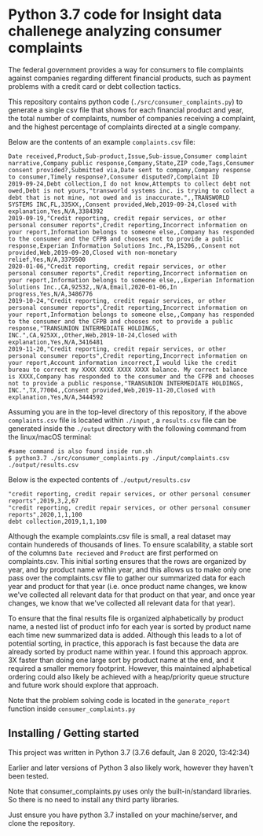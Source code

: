 

# Python 3.7 code for Insight data challenege analyzing consumer complaints

The federal government provides a way for consumers to file complaints against companies regarding different financial products, such as payment problems with a credit card or debt collection tactics. 

This repository contains python code (`./src/consumer_complaints.py`) to generate a single csv file that shows for each financial product and year, the total number of complaints, number of companies receiving a complaint, and the highest percentage of complaints directed at a single company.

Below are the contents of an example `complaints.csv` file: 
```
Date received,Product,Sub-product,Issue,Sub-issue,Consumer complaint narrative,Company public response,Company,State,ZIP code,Tags,Consumer consent provided?,Submitted via,Date sent to company,Company response to consumer,Timely response?,Consumer disputed?,Complaint ID
2019-09-24,Debt collection,I do not know,Attempts to collect debt not owed,Debt is not yours,"transworld systems inc. is trying to collect a debt that is not mine, not owed and is inaccurate.",,TRANSWORLD SYSTEMS INC,FL,335XX,,Consent provided,Web,2019-09-24,Closed with explanation,Yes,N/A,3384392
2019-09-19,"Credit reporting, credit repair services, or other personal consumer reports",Credit reporting,Incorrect information on your report,Information belongs to someone else,,Company has responded to the consumer and the CFPB and chooses not to provide a public response,Experian Information Solutions Inc.,PA,15206,,Consent not provided,Web,2019-09-20,Closed with non-monetary relief,Yes,N/A,3379500
2020-01-06,"Credit reporting, credit repair services, or other personal consumer reports",Credit reporting,Incorrect information on your report,Information belongs to someone else,,,Experian Information Solutions Inc.,CA,92532,,N/A,Email,2020-01-06,In progress,Yes,N/A,3486776
2019-10-24,"Credit reporting, credit repair services, or other personal consumer reports",Credit reporting,Incorrect information on your report,Information belongs to someone else,,Company has responded to the consumer and the CFPB and chooses not to provide a public response,"TRANSUNION INTERMEDIATE HOLDINGS, INC.",CA,925XX,,Other,Web,2019-10-24,Closed with explanation,Yes,N/A,3416481
2019-11-20,"Credit reporting, credit repair services, or other personal consumer reports",Credit reporting,Incorrect information on your report,Account information incorrect,I would like the credit bureau to correct my XXXX XXXX XXXX XXXX balance. My correct balance is XXXX,Company has responded to the consumer and the CFPB and chooses not to provide a public response,"TRANSUNION INTERMEDIATE HOLDINGS, INC.",TX,77004,,Consent provided,Web,2019-11-20,Closed with explanation,Yes,N/A,3444592
```

Assuming you are in the top-level directory of this repository, if the above `complaints.csv` file is located within `./input` ,  a `results.csv` file can be generated inside the `./output` directory with the following command from the linux/macOS terminal:


```shell
#same command is also found inside run.sh
$ python3.7 ./src/consumer_complaints.py ./input/complaints.csv ./output/results.csv
```
Below is the expected contents of `./output/results.csv`

```
"credit reporting, credit repair services, or other personal consumer reports",2019,3,2,67
"credit reporting, credit repair services, or other personal consumer reports",2020,1,1,100
debt collection,2019,1,1,100
```

Although the example complaints.csv file is small, a real dataset may contain hundereds of thousands of lines. To ensure scalability, a stable sort of the columns `Date recieved` and `Product` are first performed on complaints.csv. This initial sorting ensures that the rows are organized by year, and by product name within year, and this allows us to make only one pass over the complaints.csv file to gather our summarized data for each year and product for that year (i.e. once product name changes, we know we've collected all relevant data for that product on that year, and once year changes, we know that we've collected all relevant data for that year). 

To ensure that the final results file is organized alphabetically by product name, a nested list of product info for each year is sorted by product name each time new summarized data is added. Although this leads to a lot of potential sorting, in practice, this apporach is fast because the data are already sorted by product name within year. I found this approach approx. 3X faster than doing one large sort by product name at the end, and it required a smaller memory footprint. However, this maintained alphabetical ordering could also likely be achieved with a heap/priority queue structure and future work should explore that approach.

Note that the problem solving code is located in the `generate_report` function inside `consumer_complaints.py`



## Installing / Getting started

This project was written in Python 3.7 (3.7.6 default, Jan  8 2020, 13:42:34) 

Earlier and later versions of Python 3 also likely work, however they haven't been tested.

Note that consumer_complaints.py uses only the built-in/standard libraries. So there is no need to install any third party libraries.

Just ensure you have python 3.7 installed on your machine/server, and clone the repository.

